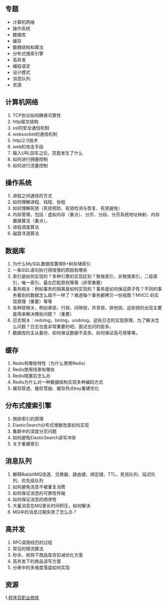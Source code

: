 ## 专题
- 计算机网络
- 操作系统
- 数据库
- 缓存
- 数据结构和算法
- 分布式搜索引擎
- 高并发
- 编程语言
- 设计模式
- 消息队列
- 资源

## 计算机网络
1. TCP协议如何确保可靠性
2. http报文结构
3. ssl的安全通信机制
4. websocket的通信机制
5. http/2.0技术
6. web的攻击手段
7. 输入URL回车之后，究竟发生了什么
7. 如何进行拥塞控制
7. 如何进行流量控制

## 操作系统
1. 进程之间通信的方式
2. 如何理解进程、线程、协程
3. 如何理解死锁（死锁预防、死锁检测与恢复、死锁避免）
3. 内存管理，包括：虚拟内存（重点）、分页、分段、分⻚系统地址映射、内存置换算法（重点）。
3. 进程调度算法
3. 磁盘寻道算法

## 数据库

1. 为什么MySQL数据库要用B+树存储索引
2. 一条SQL语句执行得很慢的原因有哪些
3. 索引是如何实现的？多种引擎的实现区别？聚族索引，⾮聚族索引，⼆级索引，唯⼀索引、最左匹配原则等等（⾮常重要）
4. 事务相关：例如事务的隔离是如何实现的？事务是如何保证原⼦性？不同的事务看到的数据怎么就不⼀样了？难道每个事务都拷⻉⼀份视图？MVCC 的实现原理（重要）等等
5. 各种锁相关，例如表锁，⾏锁，间隙锁，共享锁，排他锁。这些锁的出现主要是⽤来解决哪些问题？（重要）
6. ⽇志相关：redolog，binlog，undolog，这些⽇志的实现原理，为了解决怎么问题？⽇志也是⾮常重要的吧，⾯试也问的挺多。
7. 数据库的主从备份、如何保证数据不丢失、如何保证⾼可⽤等等。

## 缓存

1. Redis有哪些特性（为什么使用Redis）
2. Redis使用场景有哪些
3. Redis阻塞后怎么办
4. Redis为什么对一种数据结构实现多种编码方式
5. 缓存穿透、缓存雪崩、缓存热点key重建优化

## 分布式搜索引擎
1. 倒排索引的原理
2. ElasticSearch分布式增删改查如何实现
3. 集群中的深度分页问题
3. 如何避免ElasticSearch读写冲突
4. 关于重建索引

## 消息队列
1. 解释RabbitMQ信道、交换器、路由键、绑定键、TTL、死信队列、延迟队列、优先级队列
2. 如何避免消息不被重复消费
3. 如何保证消息的可靠性传输
4. 如何保证消息的顺序性
5. 大量消息在MQ里长时间积压，如何解决
6. MQ中的消息过期失效了怎么办？

## 高并发

1. RPC调用经历的过程
2. 常见的限流算法
3. 秒杀、抢购下商品库存扣减优化方案
4. 高并发下的商品读写方案
5. 分表中的多维度落盘如何实现

## 资源
1.[程序员职业修炼](https://awesome-programming-books.github.io/)